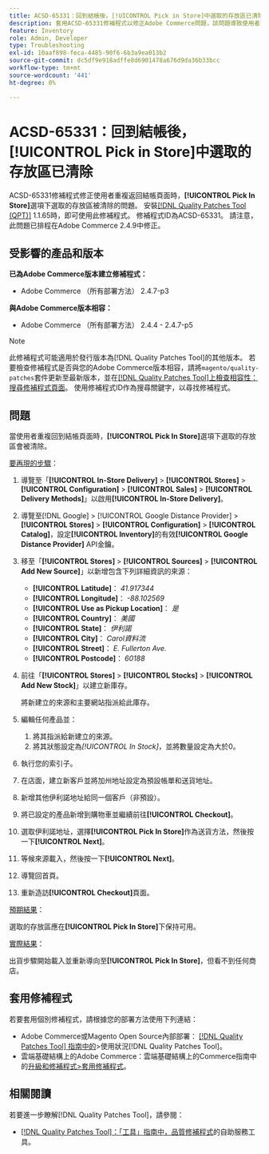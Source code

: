 ```yaml
---
title: ACSD-65331：回到結帳後，[!UICONTROL Pick in Store]中選取的存放區已清除
description: 套用ACSD-65331修補程式以修正Adobe Commerce問題，該問題導致使用者重複返回結帳頁面時，[!UICONTROL Pick In Store]選項下選取的存放區遭到清除。
feature: Inventory
role: Admin, Developer
type: Troubleshooting
exl-id: 10aaf898-feca-4485-90f6-6b3a9ea013b2
source-git-commit: dc5df9e918adffe8d6901478a676d9da36b33bcc
workflow-type: tm+mt
source-wordcount: '441'
ht-degree: 0%

---
```


# ACSD-65331：回到結帳後，**[!UICONTROL Pick in Store]**&#x200B;中選取的存放區已清除

ACSD-65331修補程式修正使用者重複返回結帳頁面時，**[!UICONTROL Pick In Store]**&#x200B;選項下選取的存放區被清除的問題。 安裝[[!DNL Quality Patches Tool (QPT)]](/help/tools/quality-patches-tool/quality-patches-tool-to-self-serve-quality-patches.md) 1.1.65時，即可使用此修補程式。 修補程式ID為ACSD-65331。 請注意，此問題已排程在Adobe Commerce 2.4.9中修正。

## 受影響的產品和版本

**已為Adobe Commerce版本建立修補程式：**

* Adobe Commerce （所有部署方法） 2.4.7-p3

**與Adobe Commerce版本相容：**

* Adobe Commerce （所有部署方法） 2.4.4 - 2.4.7-p5

>[!NOTE]
>
>此修補程式可能適用於發行版本為[!DNL Quality Patches Tool]的其他版本。 若要檢查修補程式是否與您的Adobe Commerce版本相容，請將`magento/quality-patches`套件更新至最新版本，並在[[!DNL Quality Patches Tool]上檢查相容性：搜尋修補程式頁面](https://experienceleague.adobe.com/tools/commerce-quality-patches/index.html?lang=zh-Hant)。 使用修補程式ID作為搜尋關鍵字，以尋找修補程式。

## 問題

當使用者重複回到結帳頁面時，**[!UICONTROL Pick In Store]**&#x200B;選項下選取的存放區會被清除。

<u>要再現的步驟</u>：

1. 導覽至「**[!UICONTROL In-Store Delivery]** > **[!UICONTROL Stores]** > **[!UICONTROL Configuration]** > **[!UICONTROL Sales]** > **[!UICONTROL Delivery Methods]**」以啟用&#x200B;**[!UICONTROL In-Store Delivery]**。
1. 導覽至[!DNL Google] > [!UICONTROL Google Distance Provider] > **[!UICONTROL Stores]** > **[!UICONTROL Configuration]** > **[!UICONTROL Catalog]**，設定&#x200B;**[!UICONTROL Inventory]**&#x200B;的有效&#x200B;**[!UICONTROL Google Distance Provider]** API金鑰。
1. 移至「**[!UICONTROL Stores]** > **[!UICONTROL Sources]** > **[!UICONTROL Add New Source]**」以新增包含下列詳細資訊的來源：

   * **[!UICONTROL Latitude]**： *41.917344*
   * **[!UICONTROL Longitude]**： *-88.102569*
   * **[!UICONTROL Use as Pickup Location]**： *是*
   * **[!UICONTROL Country]**： *美國*
   * **[!UICONTROL State]**： *伊利諾*
   * **[!UICONTROL City]**： *Carol資料流*
   * **[!UICONTROL Street]**： *E. Fullerton Ave.*
   * **[!UICONTROL Postcode]**： *60188*

1. 前往「**[!UICONTROL Stores]** > **[!UICONTROL Stocks]** > **[!UICONTROL Add New Stock]**」以建立新庫存。

   將新建立的來源和主要網站指派給此庫存。
1. 編輯任何產品並：

   1. 將其指派給新建立的來源。
   1. 將其狀態設定為&#x200B;*[!UICONTROL In Stock]*，並將數量設定為大於0。

1. 執行您的索引子。
1. 在店面，建立新客戶並將加州地址設定為預設帳單和送貨地址。
1. 新增其他伊利諾地址給同一個客戶（非預設）。
1. 將已設定的產品新增到購物車並繼續前往&#x200B;**[!UICONTROL Checkout]**。
1. 選取伊利諾地址，選擇&#x200B;**[!UICONTROL Pick In Store]**&#x200B;作為送貨方法，然後按一下&#x200B;**[!UICONTROL Next]**。
1. 等候來源載入，然後按一下&#x200B;**[!UICONTROL Next]**。
1. 導覽回首頁。
1. 重新造訪&#x200B;**[!UICONTROL Checkout]**&#x200B;頁面。

<u>預期結果</u>：

選取的存放區應在&#x200B;**[!UICONTROL Pick In Store]**&#x200B;下保持可用。

<u>實際結果</u>：

出貨步驟開始載入並重新導向至&#x200B;**[!UICONTROL Pick In Store]**，但看不到任何商店。

## 套用修補程式

若要套用個別修補程式，請根據您的部署方法使用下列連結：

* Adobe Commerce或Magento Open Source內部部署： [[!DNL Quality Patches Tool] 指南中的](/help/tools/quality-patches-tool/usage.md)>使用狀況[!DNL Quality Patches Tool]。
* 雲端基礎結構上的Adobe Commerce：雲端基礎結構上的Commerce指南中的[升級和修補程式>套用修補程式](https://experienceleague.adobe.com/docs/commerce-cloud-service/user-guide/develop/upgrade/apply-patches.html?lang=zh-Hant)。

## 相關閱讀

若要進一步瞭解[!DNL Quality Patches Tool]，請參閱：

* [[!DNL Quality Patches Tool]：「工具」指南中，品質修補程式](/help/tools/quality-patches-tool/quality-patches-tool-to-self-serve-quality-patches.md)的自助服務工具。
